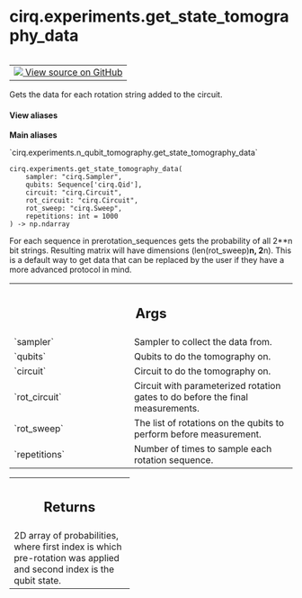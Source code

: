<div itemscope itemtype="http://developers.google.com/ReferenceObject">
<meta itemprop="name" content="cirq.experiments.get_state_tomography_data" />
<meta itemprop="path" content="Stable" />
</div>

# cirq.experiments.get_state_tomography_data

<!-- Insert buttons and diff -->

<table class="tfo-notebook-buttons tfo-api" align="left">

<td>
  <a target="_blank" href="https://github.com/quantumlib/cirq/tree/master/cirq/experiments/n_qubit_tomography.py">
    <img src="https://www.tensorflow.org/images/GitHub-Mark-32px.png" />
    View source on GitHub
  </a>
</td>
</table>



Gets the data for each rotation string added to the circuit.

<section class="expandable">
  <h4 class="showalways">View aliases</h4>
  <p>
<b>Main aliases</b>
<p>`cirq.experiments.n_qubit_tomography.get_state_tomography_data`</p>
</p>
</section>

<pre class="devsite-click-to-copy prettyprint lang-py tfo-signature-link">
<code>cirq.experiments.get_state_tomography_data(
    sampler: "cirq.Sampler",
    qubits: Sequence['cirq.Qid'],
    circuit: "cirq.Circuit",
    rot_circuit: "cirq.Circuit",
    rot_sweep: "cirq.Sweep",
    repetitions: int = 1000
) -> np.ndarray
</code></pre>



<!-- Placeholder for "Used in" -->

For each sequence in prerotation_sequences gets the probability of all
2**n bit strings.  Resulting matrix will have dimensions
(len(rot_sweep)**n, 2**n).
This is a default way to get data that can be replaced by the user if they
have a more advanced protocol in mind.

<!-- Tabular view -->
 <table class="responsive fixed orange">
<colgroup><col width="214px"><col></colgroup>
<tr><th colspan="2"><h2 class="add-link">Args</h2></th></tr>

<tr>
<td>
`sampler`
</td>
<td>
Sampler to collect the data from.
</td>
</tr><tr>
<td>
`qubits`
</td>
<td>
Qubits to do the tomography on.
</td>
</tr><tr>
<td>
`circuit`
</td>
<td>
Circuit to do the tomography on.
</td>
</tr><tr>
<td>
`rot_circuit`
</td>
<td>
Circuit with parameterized rotation gates to do before the
final measurements.
</td>
</tr><tr>
<td>
`rot_sweep`
</td>
<td>
The list of rotations on the qubits to perform before
measurement.
</td>
</tr><tr>
<td>
`repetitions`
</td>
<td>
Number of times to sample each rotation sequence.
</td>
</tr>
</table>



<!-- Tabular view -->
 <table class="responsive fixed orange">
<colgroup><col width="214px"><col></colgroup>
<tr><th colspan="2"><h2 class="add-link">Returns</h2></th></tr>
<tr class="alt">
<td colspan="2">
2D array of probabilities, where first index is which pre-rotation was
applied and second index is the qubit state.
</td>
</tr>

</table>

